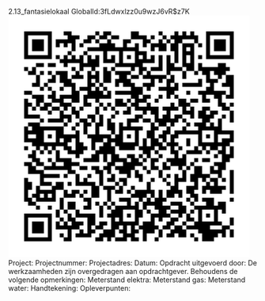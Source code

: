2.13_fantasielokaal
GlobalId:3fLdwxlzz0u9wzJ6vR$z7K
![picture](https://github.com/C-Claus/Data-Files/blob/master/QR_codes/KDV/2.13_fantasielokaal.png)
Project:
Projectnummer:
Projectadres:
Datum:
Opdracht uitgevoerd door:
De werkzaamheden zijn overgedragen aan opdrachtgever. Behoudens de volgende opmerkingen:
Meterstand elektra:
Meterstand gas:
Meterstand water:
Handtekening:
Opleverpunten:

